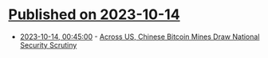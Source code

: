 # [Published on 2023-10-14](index.md)

* [2023-10-14, 00:45:00](https://news.slashdot.org/story/23/10/13/2113211/across-us-chinese-bitcoin-mines-draw-national-security-scrutiny?utm_source=rss1.0mainlinkanon&utm_medium=feed) - [Across US, Chinese Bitcoin Mines Draw National Security Scrutiny](https://news.slashdot.org/story/23/10/13/2113211/across-us-chinese-bitcoin-mines-draw-national-security-scrutiny?utm_source=rss1.0mainlinkanon&utm_medium=feed)
